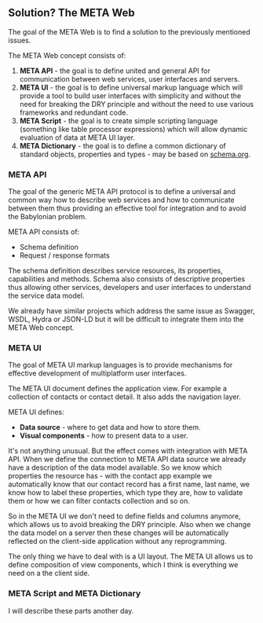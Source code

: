 ## Solution? The META Web

The goal of the META Web is to find a solution to the previously mentioned issues.

The META Web concept consists of:

1. **META API** - the goal is to define united and general API for communication between web services, user interfaces and servers.
2. **META UI** - the goal is to define universal markup language which will provide a tool to build user interfaces with simplicity and without the need for breaking the DRY principle and without the need to use various frameworks and redundant code.
3. **META Script** - the goal is to create simple scripting language (something like table processor expressions) which will allow dynamic evaluation of data at META UI layer.
4. **META Dictionary** - the goal is to define a common dictionary of standard objects, properties and types - may be based on [schema.org](http://schema.org).

### META API

The goal of the generic META API protocol is to define a universal and common way how to describe web services and how to communicate between them thus providing an effective tool for integration and to avoid the Babylonian problem.

META API consists of:

- Schema definition
- Request / response formats

The schema definition describes service resources, its properties, capabilities and methods. Schema also consists of descriptive properties thus allowing other services, developers and user interfaces to understand the service data model.

We already have similar projects which address the same issue as Swagger, WSDL, Hydra or JSON-LD but it will be difficult to integrate them into the META Web concept.

### META UI

The goal of META UI markup languages is to provide mechanisms for effective development of multiplatform user interfaces.

The META UI document defines the application view. For example a collection of contacts or contact detail. It also adds the navigation layer.

META UI defines:

- **Data source** - where to get data and how to store them.
- **Visual components** - how to present data to a user.

It's not anything unusual. But the effect comes with integration with META API. When we define the connection to META API data source we already have a description of the data model available. So we know which properties the resource has - with the contact app example we automatically know that our contact record has a first name, last name, we know how to label these properties, which type they are, how to validate them or how we can filter contacts collection and so on.

So in the META UI we don't need to define fields and columns anymore, which allows us to avoid breaking the DRY principle. Also when we change the data model on a server then these changes will be automatically reflected on the client-side application without any reprogramming.

The only thing we have to deal with is a UI layout. The META UI allows us to define composition of view components, which I think is everything we need on a the client side.

### META Script and META Dictionary

I will describe these parts another day.

